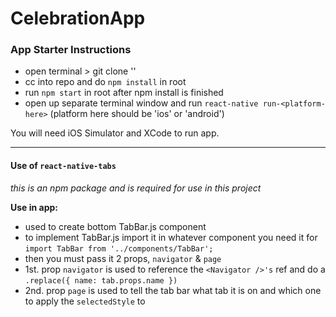 # CelebrationApp

### App Starter Instructions
- open terminal > git clone '<repo-ssh-link>'
- cc into repo and do `npm install` in root
- run `npm start` in root after npm install is finished
- open up separate terminal window and run `react-native run-<platform-here>` (platform here should be 'ios' or 'android')

You will need iOS Simulator and XCode to run app.

---

#### Use of `react-native-tabs`
*this is an npm package and is required for use in this project*

**Use in app:**
- used to create bottom TabBar.js component
- to implement TabBar.js import it in whatever component you need it for `import TabBar from '../components/TabBar';`
- then you must pass it 2 props, `navigator` & `page`
- 1st. prop `navigator` is used to reference the `<Navigator />'s` ref and do a `.replace({ name: tab.props.name })`
- 2nd. prop `page` is used to tell the tab bar what tab it is on and which one to apply the `selectedStyle` to
